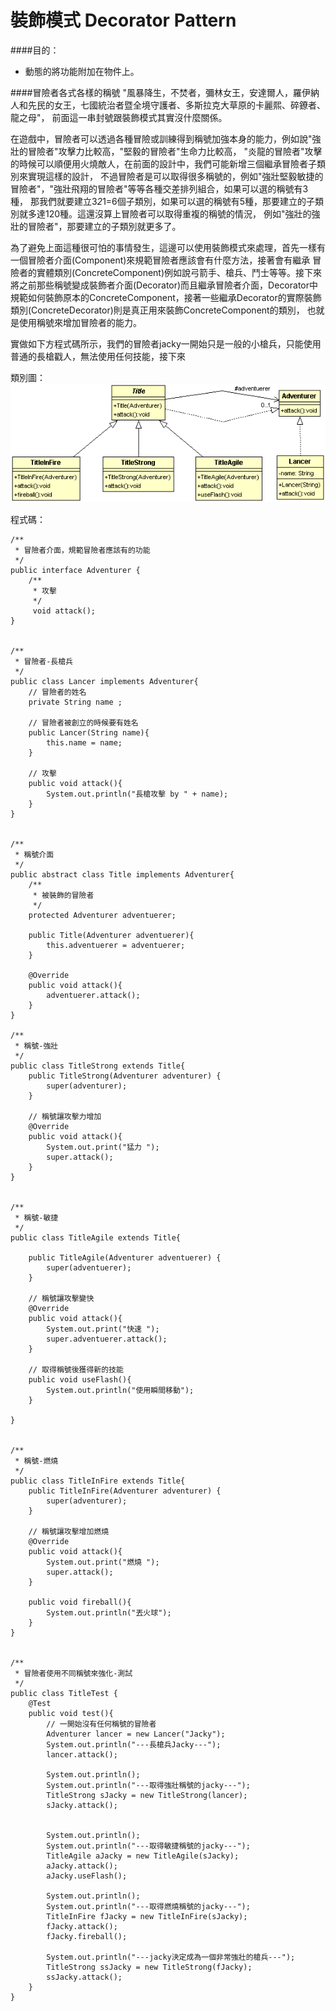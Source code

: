 # 裝飾模式 Decorator Pattern
  
####目的：
* 動態的將功能附加在物件上。

####冒險者各式各樣的稱號
"風暴降生，不焚者，彌林女王，安達爾人，羅伊納人和先民的女王，七國統治者暨全境守護者、多斯拉克大草原的卡麗熙、碎鐐者、龍之母"，
前面這一串封號跟裝飾模式其實沒什麼關係。
  
在遊戲中，冒險者可以透過各種冒險或訓練得到稱號加強本身的能力，例如說"強壯的冒險者"攻擊力比較高，"堅毅的冒險者"生命力比較高，
"炎龍的冒險者"攻擊的時候可以順便用火燒敵人，在前面的設計中，我們可能新增三個繼承冒險者子類別來實現這樣的設計，
不過冒險者是可以取得很多稱號的，例如"強壯堅毅敏捷的冒險者"，"強壯飛翔的冒險者"等等各種交差排列組合，如果可以選的稱號有3種，
那我們就要建立3*2*1=6個子類別，如果可以選的稱號有5種，那要建立的子類別就多達120種。這還沒算上冒險者可以取得重複的稱號的情況，
例如"強壯的強壯的冒險者"，那要建立的子類別就更多了。  

為了避免上面這種很可怕的事情發生，這邊可以使用裝飾模式來處理，首先一樣有一個冒險者介面(Component)來規範冒險者應該會有什麼方法，接著會有繼承
冒險者的實體類別(ConcreteComponent)例如說弓箭手、槍兵、鬥士等等。接下來將之前那些稱號變成裝飾者介面(Decorator)而且繼承冒險者介面，Decorator中
規範如何裝飾原本的ConcreteComponent，接著一些繼承Decorator的實際裝飾類別(ConcreteDecorator)則是真正用來裝飾ConcreteComponent的類別，
也就是使用稱號來增加冒險者的能力。  

實做如下方程式碼所示，我們的冒險者jacky一開始只是一般的小槍兵，只能使用普通的長槍戳人，無法使用任何技能，接下來

  
類別圖：  
![Title Decorator](image/decorator.gif)  
   
程式碼：  
```
/**
 * 冒險者介面，規範冒險者應該有的功能
 */
public interface Adventurer {	
	/**
	 * 攻擊
	 */
	 void attack();
}


/**
 * 冒險者-長槍兵
 */
public class Lancer implements Adventurer{
	// 冒險者的姓名
	private String name ;

	// 冒險者被創立的時候要有姓名
	public Lancer(String name){
		this.name = name;
	}

	// 攻擊
	public void attack(){
		System.out.println("長槍攻擊 by " + name);
	}
}


/**
 * 稱號介面
 */
public abstract class Title implements Adventurer{
	/**
	 * 被裝飾的冒險者
	 */
	protected Adventurer adventuerer;
	
	public Title(Adventurer adventuerer){
		this.adventuerer = adventuerer;
	}
	
	@Override
	public void attack(){
		adventuerer.attack();
	}
}

/**
 * 稱號-強壯
 */
public class TitleStrong extends Title{	
	public TitleStrong(Adventurer adventurer) {
		super(adventurer);
	}
	
	// 稱號讓攻擊力增加
	@Override
	public void attack(){
		System.out.print("猛力 ");
		super.attack();
	}
}


/**
 * 稱號-敏捷
 */
public class TitleAgile extends Title{	

	public TitleAgile(Adventurer adventuerer) {
		super(adventuerer);
	}

	// 稱號讓攻擊變快
	@Override
	public void attack(){
		System.out.print("快速 ");
		super.adventuerer.attack();
	}

	// 取得稱號後獲得新的技能
	public void useFlash(){
		System.out.println("使用瞬間移動");
	}

}


/**
 * 稱號-燃燒
 */
public class TitleInFire extends Title{
	public TitleInFire(Adventurer adventurer) {
		super(adventurer);
	}
	
	// 稱號讓攻擊增加燃燒
	@Override
	public void attack(){
		System.out.print("燃燒 ");
		super.attack();
	}
	
	public void fireball(){
		System.out.println("丟火球");
	}
}


/**
 * 冒險者使用不同稱號來強化-測試
 */
public class TitleTest {
	@Test
	public void test(){
		// 一開始沒有任何稱號的冒險者
		Adventurer lancer = new Lancer("Jacky");
		System.out.println("---長槍兵Jacky---");
		lancer.attack();
		
		System.out.println();	
		System.out.println("---取得強壯稱號的jacky---");
		TitleStrong sJacky = new TitleStrong(lancer);
		sJacky.attack();

		
		System.out.println();
		System.out.println("---取得敏捷稱號的jacky---");
		TitleAgile aJacky = new TitleAgile(sJacky);
		aJacky.attack();
		aJacky.useFlash();
		
		System.out.println();
		System.out.println("---取得燃燒稱號的jacky---");
		TitleInFire fJacky = new TitleInFire(sJacky);
		fJacky.attack();
		fJacky.fireball();	
		
		System.out.println("---jacky決定成為一個非常強壯的槍兵---");
		TitleStrong ssJacky = new TitleStrong(fJacky);
		ssJacky.attack();
	}
}

```

